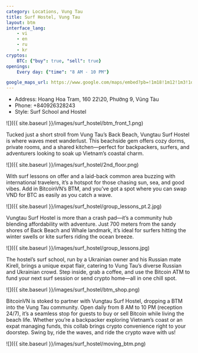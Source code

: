 ```yaml
---
category: Locations, Vung Tau
title: Surf Hostel, Vung Tau 
layout: btm
interface_lang:
    - vi
    - en
    - ru
    - kr
cryptos:
    BTC: {"buy": true, "sell": true}
openings:
    Every day: {"time": "8 AM - 10 PM"}

google_maps_url: https://www.google.com/maps/embed?pb=!1m18!1m12!1m3!1d3925.104391088008!2d107.0863612!3d10.3335304!2m3!1f0!2f0!3f0!3m2!1i1024!2i768!4f13.1!3m3!1m2!1s0x317565f5aa54ec31%3A0x8928dd1105611181!2sSurf%20Hostel!5e0!3m2!1sen!2s!4v1741001683119!5m2!1sen!2s
---
```


* Address: Hoang Hoa Tram, 160 22\20, Phường 9, Vũng Tàu
* Phone: +840926328243
* Style: Surf School and Hostel

![]({{ site.baseurl }}/images/surf_hostel/btm_front_1.png)

Tucked just a short stroll from Vung Tau’s Back Beach, Vungtau Surf Hostel is where waves meet wanderlust. This beachside gem offers cozy dorms, private rooms, and a shared kitchen—perfect for backpackers, surfers, and adventurers looking to soak up Vietnam’s coastal charm.

![]({{ site.baseurl }}/images/surf_hostel/2nd_floor.png)

With surf lessons on offer and a laid-back common area buzzing with international travelers, it’s a hotspot for those chasing sun, sea, and good vibes. Add in BitcoinVN’s BTM, and you’ve got a spot where you can swap VND for BTC as easily as you catch a wave.

![]({{ site.baseurl }}/images/surf_hostel/group_lessons_pt.2.jpg)

Vungtau Surf Hostel is more than a crash pad—it’s a community hub blending affordability with adventure. Just 700 meters from the sandy shores of Back Beach and Whale landmark, it’s ideal for surfers hitting the winter swells or kite surfers riding the ocean breeze.

![]({{ site.baseurl }}/images/surf_hostel/group_lessons.jpg)

The hostel’s surf school, run by a Ukrainian owner and his Russian mate Kirell, brings a unique expat flair, catering to Vung Tau’s diverse Russian and Ukrainian crowd. Step inside, grab a coffee, and use the Bitcoin ATM to fund your next surf session or send crypto home—all in one chill spot.

![]({{ site.baseurl }}/images/surf_hostel/btm_shop.png)

BitcoinVN is stoked to partner with Vungtau Surf Hostel, dropping a BTM into the Vung Tau community. Open daily from 8 AM to 10 PM (reception 24/7), it’s a seamless stop for guests to buy or sell Bitcoin while living the beach life. Whether you’re a backpacker exploring Vietnam’s coast or an expat managing funds, this collab brings crypto convenience right to your doorstep. Swing by, ride the waves, and ride the crypto wave with us!

![]({{ site.baseurl }}/images/surf_hostel/moving_btm.png)
